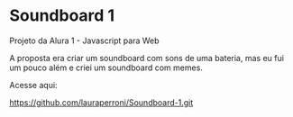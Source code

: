 # Soundboard 1
 Projeto da Alura 1 - Javascript para Web
 
 A proposta era criar um soundboard com sons de uma bateria, mas eu fui um pouco além e criei um soundboard com memes.
 
 
 Acesse aqui:
 
https://github.com/lauraperroni/Soundboard-1.git
